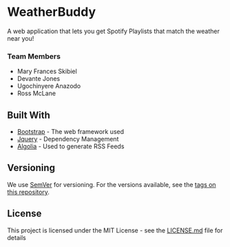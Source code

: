 # WeatherBuddy

A web application that lets you get Spotify Playlists that match the weather near you!

### Team Members
* Mary Frances Skibiel
* Devante Jones
* Ugochinyere Anazodo
* Ross McLane

## Built With

* [Bootstrap]() - The web framework used
* [Jquery]() - Dependency Management
* [Algolia]() - Used to generate RSS Feeds

## Versioning

We use [SemVer](http://semver.org/) for versioning. For the versions available, see the [tags on this repository](https://github.com/your/project/tags). 

## License

This project is licensed under the MIT License - see the [LICENSE.md](LICENSE.md) file for details
